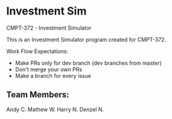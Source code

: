 # Investment Sim

CMPT-372 - Investment Simulator

This is an Investment Simulator program created for CMPT-372.

Work Flow Expectations:
- Make PRs only for dev branch (dev branches from master)
- Don't merge your own PRs
- Make a branch for every issue

Team Members:
-------------
Andy C.
Mathew W.
Harry N.
Denzel N.

